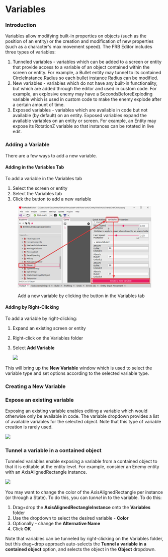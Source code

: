 # Variables

### Introduction

Variables allow modifying built-in properties on objects (such as the position of an entity) or the creation and modification of new properties (such as a character's max movement speed). The FRB Editor includes three types of variables:

1. Tunneled variables - variables which can be added to a screen or entity that provide access to a variable of an object contained within the screen or entity. For example, a Bullet entity may tunnel to its contained CircleInstance.Radius so each bullet instance Radius can be modified.
2. New variables - variables which do not have any built-in functionality, but which are added through the editor and used in custom code. For example, an explosive enemy may have a SecondsBeforeExploding variable which is used in custom code to make the enemy explode after a certain amount of time.
3. Exposed variables - variables which are available in code but not available (by default) on an entity. Exposed variables expand the available variables on an entity or screen. For example, an Entity may expose its RotationZ variable so that instances can be rotated in live edit.

### Adding a Variable

There are a few ways to add a new variable.

#### Adding in the Variables Tab

To add a variable in the Variables tab

1. Select the screen or entity
2. Select the Variables tab
3. Click the button to add a new variable

<figure><img src="../../.gitbook/assets/08_06 40 40.png" alt=""><figcaption><p>Add a new variable by clicking the button in the Variables tab</p></figcaption></figure>

#### Adding by Right-Clicking

To add a variable by right-clicking:

1. Expand an existing screen or entity
2. Right-click on the Variables folder
3.  Select **Add Variable**

    ![](../../.gitbook/assets/2022-05-img_6271609803846.png)

This will bring up the **New Variable** window which is used to select the variable type and set options according to the selected variable type.

### Creating a New Variable



### Expose an existing variable

Exposing an existing variable enables editing a variable which would otherwise only be available in code. The variable dropdown provides a list of available variables for the selected object. Note that this type of variable creation is rarely used.

![](../../.gitbook/assets/2017-03-img_58da79375abd2.png)

### Tunnel a variable in a contained object

Tunneled variables enable exposing a variable from a contained object to that it is editable at the entity level. For example, consider an Enemy entity with an AxisAlignedRectangle instance.

![](../../.gitbook/assets/2022-05-img_627160dc81889.png)

You may want to change the color of the AxisAlignedRectangle per instance (or through a State). To do this, you can _tunnel_ in to the variable. To do this:

1. Drag+drop the **AxisAlignedRectangleInstance** onto the **Variables** folder
2. Use the dropdown to select the desired variable - **Color**
3. Optionally - change the **Alternative Name**
4. Click **OK**

Note that variables can be tunneled by right-clicking on the Variables folder, but this drag+drop approach auto-selects the **Tunnel a variable in a contained object** option, and selects the object in the **Object** dropdown.

<figure><img src="../../.gitbook/assets/2016-05-03_11-07-58.gif" alt=""><figcaption></figcaption></figure>

